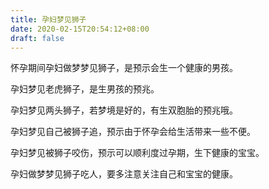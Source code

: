 ```yaml
---
title: 孕妇梦见狮子
date: 2020-02-15T20:54:12+08:00
draft: false
---
```


怀孕期间孕妇做梦梦见狮子，是预示会生一个健康的男孩。<br>


孕妇梦见老虎狮子，是生男孩的预兆。<br>


孕妇梦见两头狮子，若梦境是好的，有生双胞胎的预兆哦。<br>


孕妇梦见自己被狮子追，预示由于怀孕会给生活带来一些不便。<br>


孕妇梦见被狮子咬伤，预示可以顺利度过孕期，生下健康的宝宝。<br>


孕妇做梦梦见狮子吃人，要多注意关注自己和宝宝的健康。<br>
